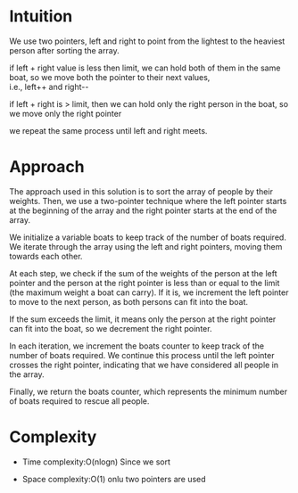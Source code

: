 # Intuition

We use two pointers, left and right to point from the lightest to the heaviest person after sorting the array.

if left + right value is less then limit, we can hold both of them in the same boat, so we move both the pointer to their next values,  
i.e., left++ and right--

if left + right is > limit, then we can hold only the right person in the boat, so we move only the right pointer

we repeat the same process until left and right meets.

# Approach

The approach used in this solution is to sort the array of people by their weights. Then, we use a two-pointer technique where the left pointer starts at the beginning of the array and the right pointer starts at the end of the array.

We initialize a variable boats to keep track of the number of boats required. We iterate through the array using the left and right pointers, moving them towards each other.

At each step, we check if the sum of the weights of the person at the left pointer and the person at the right pointer is less than or equal to the limit (the maximum weight a boat can carry). If it is, we increment the left pointer to move to the next person, as both persons can fit into the boat.

If the sum exceeds the limit, it means only the person at the right pointer can fit into the boat, so we decrement the right pointer.

In each iteration, we increment the boats counter to keep track of the number of boats required. We continue this process until the left pointer crosses the right pointer, indicating that we have considered all people in the array.

Finally, we return the boats counter, which represents the minimum number of boats required to rescue all people.

# Complexity

- Time complexity:O(nlogn) Since we sort

- Space complexity:O(1) onlu two pointers are used